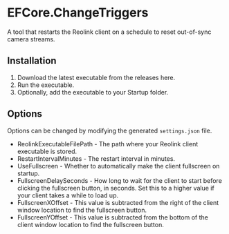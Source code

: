 # EFCore.ChangeTriggers

A tool that restarts the Reolink client on a schedule to reset out-of-sync camera streams.

## Installation

1. Download the latest executable from the releases here.
2. Run the executable.
3. Optionally, add the executable to your Startup folder.

## Options

Options can be changed by modifying the generated `settings.json` file.

* ReolinkExecutableFilePath - The path where your Reolink client executable is stored.
* RestartIntervalMinutes - The restart interval in minutes.
* UseFullscreen - Whether to automatically make the client fullscreen on startup.
* FullscreenDelaySeconds - How long to wait for the client to start before clicking the fullscreen button, in seconds. Set this to a higher value if your client takes a while to load up.
* FullscreenXOffset - This value is subtracted from the right of the client window location to find the fullscreen button.
* FullscreenYOffset - This value is subtracted from the bottom of the client window location to find the fullscreen button.
